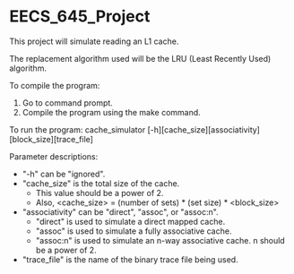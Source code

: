# EECS_645_Project

This project will simulate reading an L1 cache.

The replacement algorithm used will be the LRU (Least Recently Used) algorithm.

To compile the program:
1. Go to command prompt.
2. Compile the program using the make command.

To run the program:
cache_simulator [-h][cache_size][associativity][block_size][trace_file]

Parameter descriptions:
  - "-h" can be "ignored".
  - "cache_size" is the total size of the cache.
    - This value should be a power of 2.
    - Also, <cache_size> = (number of sets) * (set size) * <block_size>
  - "associativity" can be "direct", "assoc", or "assoc:n".
    - "direct" is used to simulate a direct mapped cache.
    - "assoc" is used to simulate a fully associative cache.
    - "assoc:n" is used to simulate an n-way associative cache. n should be a power of 2.
  - "trace_file" is the name of the binary trace file being used.
